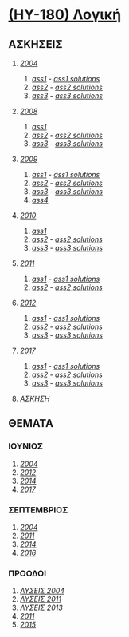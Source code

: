# [(HY-180) Λογική](http://www.csd.uoc.gr/~hy180/)

## ΑΣΚΗΣΕΙΣ

1. _[2004](https://github.com/keybraker/CSD-Absolute-User-Manual/tree/master/ΜΑΘΗΜΑΤΑ/ΗΥ-180/ΑΣΚΗΣΕΙΣ/2004)_
	1. _[ass1](https://github.com/keybraker/Computer-Science-Department-Wiki/blob/master/ΜΑΘΗΜΑΤΑ/ΗΥ-180/ΑΣΚΗΣΕΙΣ/2004/assign1.pdf)_ - _[ass1 solutions](https://github.com/keybraker/Computer-Science-Department-Wiki/blob/master/ΜΑΘΗΜΑΤΑ/ΗΥ-180/ΑΣΚΗΣΕΙΣ/2004/solutions1.pdf)_
	2. _[ass2](https://github.com/keybraker/Computer-Science-Department-Wiki/blob/master/ΜΑΘΗΜΑΤΑ/ΗΥ-180/ΑΣΚΗΣΕΙΣ/2004/assign2.pdf)_ - _[ass2 solutions](https://github.com/keybraker/Computer-Science-Department-Wiki/blob/master/ΜΑΘΗΜΑΤΑ/ΗΥ-180/ΑΣΚΗΣΕΙΣ/2004/solutions2.pdf)_
	3. _[ass3](https://github.com/keybraker/Computer-Science-Department-Wiki/blob/master/ΜΑΘΗΜΑΤΑ/ΗΥ-180/ΑΣΚΗΣΕΙΣ/2004/assign3.pdf)_ - _[ass3 solutions](https://github.com/keybraker/Computer-Science-Department-Wiki/blob/master/ΜΑΘΗΜΑΤΑ/ΗΥ-180/ΑΣΚΗΣΕΙΣ/2004/solutions3.pdf)_

2. _[2008](https://github.com/keybraker/CSD-Absolute-User-Manual/tree/master/ΜΑΘΗΜΑΤΑ/ΗΥ-180/ΑΣΚΗΣΕΙΣ/2008)_
	1. _[ass1](https://github.com/keybraker/Computer-Science-Department-Wiki/blob/master/ΜΑΘΗΜΑΤΑ/ΗΥ-180/ΑΣΚΗΣΕΙΣ/2008/assign1.pdf)_
	2. _[ass2](https://github.com/keybraker/Computer-Science-Department-Wiki/blob/master/ΜΑΘΗΜΑΤΑ/ΗΥ-180/ΑΣΚΗΣΕΙΣ/2008/assign2.pdf)_ - _[ass2 solutions](https://github.com/keybraker/Computer-Science-Department-Wiki/blob/master/ΜΑΘΗΜΑΤΑ/ΗΥ-180/ΑΣΚΗΣΕΙΣ/2008/solutions2.pdf)_
	3. _[ass3](https://github.com/keybraker/Computer-Science-Department-Wiki/blob/master/ΜΑΘΗΜΑΤΑ/ΗΥ-180/ΑΣΚΗΣΕΙΣ/2008/assign3.pdf)_ - _[ass3 solutions](https://github.com/keybraker/Computer-Science-Department-Wiki/blob/master/ΜΑΘΗΜΑΤΑ/ΗΥ-180/ΑΣΚΗΣΕΙΣ/2008/solutions3.pdf)_

3. _[2009](https://github.com/keybraker/CSD-Absolute-User-Manual/tree/master/ΜΑΘΗΜΑΤΑ/ΗΥ-180/ΑΣΚΗΣΕΙΣ/2009)_
	1. _[ass1](https://github.com/keybraker/Computer-Science-Department-Wiki/blob/master/ΜΑΘΗΜΑΤΑ/ΗΥ-180/ΑΣΚΗΣΕΙΣ/2009/assign1.pdf)_ - _[ass1 solutions](https://github.com/keybraker/Computer-Science-Department-Wiki/blob/master/ΜΑΘΗΜΑΤΑ/ΗΥ-180/ΑΣΚΗΣΕΙΣ/2009/solutions1.pdf)_
	2. _[ass2](https://github.com/keybraker/Computer-Science-Department-Wiki/blob/master/ΜΑΘΗΜΑΤΑ/ΗΥ-180/ΑΣΚΗΣΕΙΣ/2009/assign2.pdf)_ - _[ass2 solutions](https://github.com/keybraker/Computer-Science-Department-Wiki/blob/master/ΜΑΘΗΜΑΤΑ/ΗΥ-180/ΑΣΚΗΣΕΙΣ/2009/solutions2.pdf)_
	3. _[ass3](https://github.com/keybraker/Computer-Science-Department-Wiki/blob/master/ΜΑΘΗΜΑΤΑ/ΗΥ-180/ΑΣΚΗΣΕΙΣ/2009/assign3.pdf)_ - _[ass3 solutions](https://github.com/keybraker/Computer-Science-Department-Wiki/blob/master/ΜΑΘΗΜΑΤΑ/ΗΥ-180/ΑΣΚΗΣΕΙΣ/2009/solutions3.pdf)_
	4. _[ass4](https://github.com/keybraker/Computer-Science-Department-Wiki/blob/master/ΜΑΘΗΜΑΤΑ/ΗΥ-180/ΑΣΚΗΣΕΙΣ/2009/assign4_prolog.pdf)_

4. _[2010](https://github.com/keybraker/CSD-Absolute-User-Manual/tree/master/ΜΑΘΗΜΑΤΑ/ΗΥ-180/ΑΣΚΗΣΕΙΣ/2010)_
	1. _[ass1](https://github.com/keybraker/Computer-Science-Department-Wiki/blob/master/ΜΑΘΗΜΑΤΑ/ΗΥ-180/ΑΣΚΗΣΕΙΣ/2010/assign1.pdf)_ 
	2. _[ass2](https://github.com/keybraker/Computer-Science-Department-Wiki/blob/master/ΜΑΘΗΜΑΤΑ/ΗΥ-180/ΑΣΚΗΣΕΙΣ/2010/assign2.pdf)_ - _[ass2 solutions](https://github.com/keybraker/Computer-Science-Department-Wiki/blob/master/ΜΑΘΗΜΑΤΑ/ΗΥ-180/ΑΣΚΗΣΕΙΣ/2010/solutions2.pdf)_
	3. _[ass3](https://github.com/keybraker/Computer-Science-Department-Wiki/blob/master/ΜΑΘΗΜΑΤΑ/ΗΥ-180/ΑΣΚΗΣΕΙΣ/2010/assign3.pdf)_ - _[ass3 solutions](https://github.com/keybraker/Computer-Science-Department-Wiki/blob/master/ΜΑΘΗΜΑΤΑ/ΗΥ-180/ΑΣΚΗΣΕΙΣ/2010/solutions3.pdf)_

5. _[2011](https://github.com/keybraker/CSD-Absolute-User-Manual/tree/master/ΜΑΘΗΜΑΤΑ/ΗΥ-180/ΑΣΚΗΣΕΙΣ/2011)_
	1. _[ass1](https://github.com/keybraker/Computer-Science-Department-Wiki/blob/master/ΜΑΘΗΜΑΤΑ/ΗΥ-180/ΑΣΚΗΣΕΙΣ/2011/assign1.pdf)_ - _[ass1 solutions](https://github.com/keybraker/Computer-Science-Department-Wiki/blob/master/ΜΑΘΗΜΑΤΑ/ΗΥ-180/ΑΣΚΗΣΕΙΣ/2011/solutions1.pdf)_
	2. _[ass2](https://github.com/keybraker/Computer-Science-Department-Wiki/blob/master/ΜΑΘΗΜΑΤΑ/ΗΥ-180/ΑΣΚΗΣΕΙΣ/2011/assign2.pdf)_ - _[ass2 solutions](https://github.com/keybraker/Computer-Science-Department-Wiki/blob/master/ΜΑΘΗΜΑΤΑ/ΗΥ-180/ΑΣΚΗΣΕΙΣ/2011/solutions2.pdf)_

6. _[2012](https://github.com/keybraker/CSD-Absolute-User-Manual/tree/master/ΜΑΘΗΜΑΤΑ/ΗΥ-180/ΑΣΚΗΣΕΙΣ/2012)_
	1. _[ass1](https://github.com/keybraker/Computer-Science-Department-Wiki/blob/master/ΜΑΘΗΜΑΤΑ/ΗΥ-180/ΑΣΚΗΣΕΙΣ/2012/assign1.pdf)_ - _[ass1 solutions](https://github.com/keybraker/Computer-Science-Department-Wiki/blob/master/ΜΑΘΗΜΑΤΑ/ΗΥ-180/ΑΣΚΗΣΕΙΣ/2012/solutions1.pdf)_
	2. _[ass2](https://github.com/keybraker/Computer-Science-Department-Wiki/blob/master/ΜΑΘΗΜΑΤΑ/ΗΥ-180/ΑΣΚΗΣΕΙΣ/2012/assign2.pdf)_ - _[ass2 solutions](https://github.com/keybraker/Computer-Science-Department-Wiki/blob/master/ΜΑΘΗΜΑΤΑ/ΗΥ-180/ΑΣΚΗΣΕΙΣ/2012/solutions2.pdf)_
	3. _[ass3](https://github.com/keybraker/Computer-Science-Department-Wiki/blob/master/ΜΑΘΗΜΑΤΑ/ΗΥ-180/ΑΣΚΗΣΕΙΣ/2012/assign3.pdf)_ - _[ass3 solutions](https://github.com/keybraker/Computer-Science-Department-Wiki/blob/master/ΜΑΘΗΜΑΤΑ/ΗΥ-180/ΑΣΚΗΣΕΙΣ/2012/solutions3.pdf)_

7. _[2017](https://github.com/keybraker/CSD-Absolute-User-Manual/tree/master/ΜΑΘΗΜΑΤΑ/ΗΥ-180/ΑΣΚΗΣΕΙΣ/2017)_
	1. _[ass1](https://github.com/keybraker/Computer-Science-Department-Wiki/blob/master/ΜΑΘΗΜΑΤΑ/ΗΥ-180/ΑΣΚΗΣΕΙΣ/2017/assign1.pdf)_ - _[ass1 solutions](https://github.com/keybraker/Computer-Science-Department-Wiki/blob/master/ΜΑΘΗΜΑΤΑ/ΗΥ-180/ΑΣΚΗΣΕΙΣ/2017/solutions1.pdf)_
	2. _[ass2](https://github.com/keybraker/Computer-Science-Department-Wiki/blob/master/ΜΑΘΗΜΑΤΑ/ΗΥ-180/ΑΣΚΗΣΕΙΣ/2017/assign2.pdf)_ - _[ass2 solutions](https://github.com/keybraker/Computer-Science-Department-Wiki/blob/master/ΜΑΘΗΜΑΤΑ/ΗΥ-180/ΑΣΚΗΣΕΙΣ/2017/solutions2.pdf)_
	3. _[ass3](https://github.com/keybraker/Computer-Science-Department-Wiki/blob/master/ΜΑΘΗΜΑΤΑ/ΗΥ-180/ΑΣΚΗΣΕΙΣ/2017/assign3.pdf)_ - _[ass3 solutions](https://github.com/keybraker/Computer-Science-Department-Wiki/blob/master/ΜΑΘΗΜΑΤΑ/ΗΥ-180/ΑΣΚΗΣΕΙΣ/2017/solutions3.pdf)_

8. _[ΑΣΚΗΣΗ](https://github.com/keybraker/CSD-Absolute-User-Manual/tree/master/ΜΑΘΗΜΑΤΑ/ΗΥ-180/ΑΣΚΗΣΕΙΣ/assignment1_solutions.pdf)_

## ΘΕΜΑΤΑ

### ΙΟΥΝΙΟΣ
1. _[2004](https://github.com/keybraker/CSD-Absolute-User-Manual/tree/master/ΜΑΘΗΜΑΤΑ/ΗΥ-180/ΘΕΜΑΤΑ/ΙΟΥΝΙΟΣ%202004.pdf)_
2. _[2012](https://github.com/keybraker/CSD-Absolute-User-Manual/tree/master/ΜΑΘΗΜΑΤΑ/ΗΥ-180/ΘΕΜΑΤΑ/ΙΟΥΝΙΟΣ%202012.jpg)_
3. _[2014](https://github.com/keybraker/CSD-Absolute-User-Manual/tree/master/ΜΑΘΗΜΑΤΑ/ΗΥ-180/ΘΕΜΑΤΑ/ΙΟΥΝΙΟΣ%202014.jpg)_
4. _[2017](https://github.com/keybraker/CSD-Absolute-User-Manual/tree/master/ΜΑΘΗΜΑΤΑ/ΗΥ-180/ΘΕΜΑΤΑ/ΙΟΥΝΙΟΣ%202017.jpg)_

### ΣΕΠΤΕΜΒΡΙΟΣ
1. _[2004](https://github.com/keybraker/CSD-Absolute-User-Manual/tree/master/ΜΑΘΗΜΑΤΑ/ΗΥ-180/ΘΕΜΑΤΑ/ΣΕΠΤΕΜΒΡΙΟΣ%202004.png)_
2. _[2011](https://github.com/keybraker/CSD-Absolute-User-Manual/tree/master/ΜΑΘΗΜΑΤΑ/ΗΥ-180/ΘΕΜΑΤΑ/ΣΕΠΤΕΜΒΡΙΟΣ%202011.jpg)_
3. _[2014](https://github.com/keybraker/CSD-Absolute-User-Manual/tree/master/ΜΑΘΗΜΑΤΑ/ΗΥ-180/ΘΕΜΑΤΑ/ΣΕΠΤΕΜΒΡΙΟΣ%202014.jpg)_
4. _[2016](https://github.com/keybraker/CSD-Absolute-User-Manual/tree/master/ΜΑΘΗΜΑΤΑ/ΗΥ-180/ΘΕΜΑΤΑ/ΣΕΠΤΕΜΒΡΙΟΣ%202016.jpg)_

### ΠΡΟΟΔΟΙ
1. _[ΛΥΣΕΙΣ 2004](https://github.com/keybraker/CSD-Absolute-User-Manual/tree/master/ΜΑΘΗΜΑΤΑ/ΗΥ-180/ΘΕΜΑΤΑ/ΛΥΣΕΙΣ%20ΠΡΟΟΔΟΥ%202004.pdf)_
2. _[ΛΥΣΕΙΣ 2011](https://github.com/keybraker/CSD-Absolute-User-Manual/tree/master/ΜΑΘΗΜΑΤΑ/ΗΥ-180/ΘΕΜΑΤΑ/ΛΥΣΕΙΣ%20ΠΡΟΟΔΟΥ%202011.pdf)_
3. _[ΛΥΣΕΙΣ 2013](https://github.com/keybraker/CSD-Absolute-User-Manual/tree/master/ΜΑΘΗΜΑΤΑ/ΗΥ-180/ΘΕΜΑΤΑ/ΛΥΣΕΙΣ%20ΠΡΟΟΔΟΥ%202013.pdf)_
4. _[2011](https://github.com/keybraker/CSD-Absolute-User-Manual/tree/master/ΜΑΘΗΜΑΤΑ/ΗΥ-180/ΘΕΜΑΤΑ/ΠΡΟΟΔΟΣ%202011.pdf)_
5. _[2015](https://github.com/keybraker/CSD-Absolute-User-Manual/tree/master/ΜΑΘΗΜΑΤΑ/ΗΥ-180/ΘΕΜΑΤΑ/ΠΡΟΟΔΟΣ%202015.jpg)_

